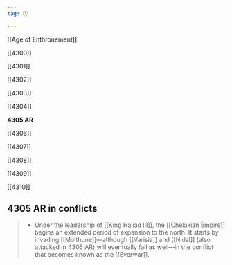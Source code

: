 ```yaml
---
tag: 🕛

---
```

[[Age of Enthronement]]


[[4300]]

[[4301]]

[[4302]]

[[4303]]

[[4304]]

**4305 AR**

[[4306]]

[[4307]]

[[4308]]

[[4309]]

[[4310]]



## 4305 AR in conflicts

>  - Under the leadership of [[King Haliad III]], the [[Chelaxian Empire]] begins an extended period of expansion to the north. It starts by invading [[Molthune]]—although [[Varisia]] and [[Nidal]] (also attacked in 4305 AR) will eventually fall as well—in the conflict that becomes known as the [[Everwar]].






